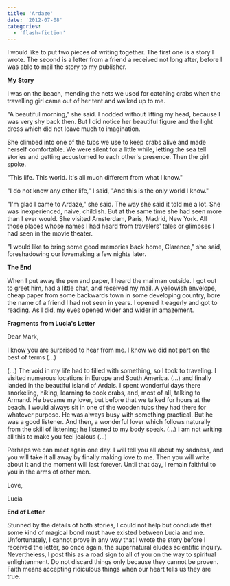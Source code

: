 ```yaml
---
title: 'Ardaze'
date: '2012-07-08'
categories:
  - 'flash-fiction'
---
```


I would like to put two pieces of writing together. The first one is a story I
wrote. The second is a letter from a friend a received not long after, before I
was able to mail the story to my publisher.

<!-- truncate -->


**My Story**

I was on the beach, mending the nets we used for catching crabs when the
travelling girl came out of her tent and walked up to me.

"A beautiful morning," she said. I nodded without lifting my head, because I was
very shy back then. But I did notice her beautiful figure and the light dress
which did not leave much to imagination.

She climbed into one of the tubs we use to keep crabs alive and made herself
comfortable. We were silent for a little while, letting the sea tell stories and
getting accustomed to each other's presence. Then the girl spoke.

"This life. This world. It's all much different from what I know."

"I do not know any other life," I said, "And this is the only world I know."

"I'm glad I came to Ardaze," she said. The way she said it told me a lot. She
was inexperienced, naive, childish. But at the same time she had seen more than
I ever would. She visited Amsterdam, Paris, Madrid, New York. All those places
whose names I had heard from travelers' tales or glimpses I had seen in the
movie theater.

"I would like to bring some good memories back home, Clarence," she said,
foreshadowing our lovemaking a few nights later.

**The End**

When I put away the pen and paper, I heard the mailman outside. I got out to
greet him, had a little chat, and received my mail. A yellowish envelope, cheap
paper from some backwards town in some developing country, bore the name of a
friend I had not seen in years. I opened it eagerly and got to reading. As I
did, my eyes opened wider and wider in amazement.

**Fragments from Lucia's Letter**

Dear Mark,

I know you are surprised to hear from me. I know we did not part on the best of
terms (...)

(...) The void in my life had to filled with something, so I took to traveling.
I visited numerous locations in Europe and South America. (...) and finally
landed in the beautiful island of Ardais. I spent wonderful days there
snorkeling, hiking, learning to cook crabs, and, most of all, talking to Armand.
He became my lover, but before that we talked for hours at the beach. I would
always sit in one of the wooden tubs they had there for whatever purpose. He was
always busy with something practical. But he was a good listener. And then, a
wonderful lover which follows naturally from the skill of listening; he listened
to my body speak. (...) I am not writing all this to make you feel jealous (...)

Perhaps we can meet again one day. I will tell you all about my sadness, and you
will take it all away by finally making love to me. Then you will write about it
and the moment will last forever. Until that day, I remain faithful to you in
the arms of other men.

Love,

Lucia

**End of Letter**

Stunned by the details of both stories, I could not help but conclude that some
kind of magical bond must have existed between Lucia and me. Unfortunately, I
cannot prove in any way that I wrote the story before I received the letter, so
once again, the supernatural eludes scientific inquiry. Nevertheless, I post
this as a road sign to all of you on the way to spiritual enlightenment. Do not
discard things only because they cannot be proven. Faith means accepting
ridiculous things when our heart tells us they are true.
